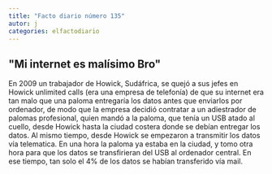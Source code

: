 ```yaml
---
title: "Facto diario número 135"
autor: j
categories: elfactodiario
---
```


## "Mi internet es malísimo Bro"

En 2009 un trabajador de Howick, Sudáfrica, se quejó a sus jefes en Howick unlimited calls (era una empresa de telefonía) de que su internet era tan malo que una paloma entregaría los datos antes que enviarlos por ordenador, de modo que la empresa decidió contratar a un adiestrador de palomas profesional, quien mandó a la paloma, que tenía un USB atado al cuello, desde Howick hasta la ciudad costera donde se debían entregar los datos. Al mismo tiempo, desde Howick se empezaron a transmitir los datos vía telematica. En una hora la paloma ya estaba en la ciudad, y tomo otra hora para que los datos se transfirieran del USB al ordenador central. En ese tiempo, tan solo el 4% de los datos se habían transferido vía mail.
